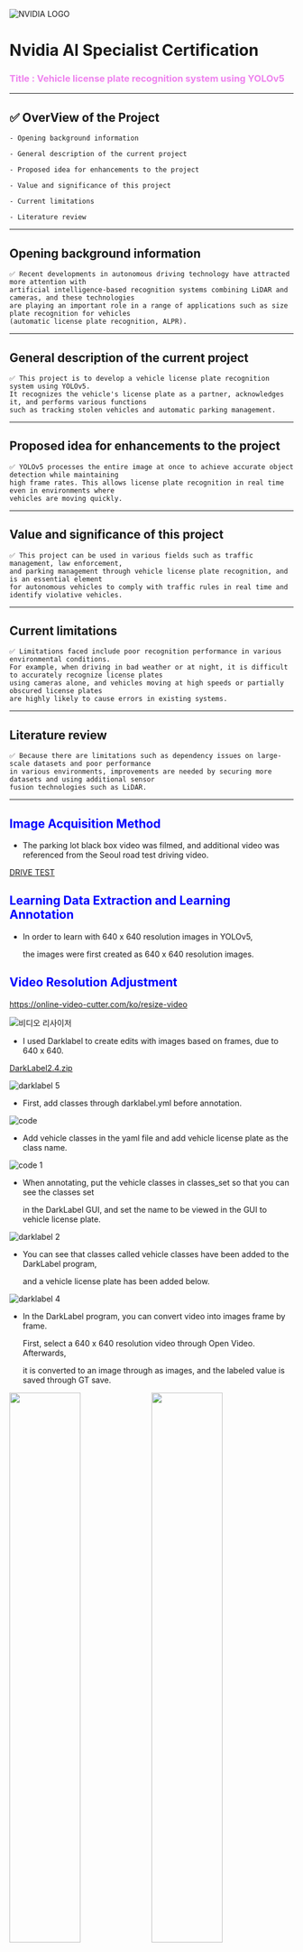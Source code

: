 ![NVIDIA LOGO](https://github.com/user-attachments/assets/9cf87f01-ff75-4c6a-b4c8-2560ca2e4db7)

# Nvidia AI Specialist Certification
### <span style="color:violet">Title : Vehicle license plate recognition system using YOLOv5</span>
---
## ✅ OverView of the Project
    - Opening background information

    - General description of the current project

    - Proposed idea for enhancements to the project

    - Value and significance of this project

    - Current limitations

    - Literature review
---
## Opening background information
```
✅ Recent developments in autonomous driving technology have attracted more attention with
artificial intelligence-based recognition systems combining LiDAR and cameras, and these technologies
are playing an important role in a range of applications such as size plate recognition for vehicles
(automatic license plate recognition, ALPR).
```
---
## General description of the current project
```
✅ This project is to develop a vehicle license plate recognition system using YOLOv5.
It recognizes the vehicle's license plate as a partner, acknowledges it, and performs various functions
such as tracking stolen vehicles and automatic parking management.
```
---
## Proposed idea for enhancements to the project
```
✅ YOLOv5 processes the entire image at once to achieve accurate object detection while maintaining
high frame rates. This allows license plate recognition in real time even in environments where
vehicles are moving quickly.
```
---
## Value and significance of this project
```
✅ This project can be used in various fields such as traffic management, law enforcement,
and parking management through vehicle license plate recognition, and is an essential element
for autonomous vehicles to comply with traffic rules in real time and identify violative vehicles.
```
---
## Current limitations
```
✅ Limitations faced include poor recognition performance in various environmental conditions.
For example, when driving in bad weather or at night, it is difficult to accurately recognize license plates
using cameras alone, and vehicles moving at high speeds or partially obscured license plates
are highly likely to cause errors in existing systems.
```
---
## Literature review
```
✅ Because there are limitations such as dependency issues on large-scale datasets and poor performance
in various environments, improvements are needed by securing more datasets and using additional sensor
fusion technologies such as LiDAR.
```
---
## <span style="color:blue"> Image Acquisition Method </span>
- The parking lot black box video was filmed, and additional video
  was referenced from the Seoul road test driving video.
  

[DRIVE TEST](https://github.com/user-attachments/assets/9bfaefa1-c508-4fa7-a04f-94441b3b1514)


## <span style="color:blue">Learning Data Extraction and Learning Annotation </span>

- In order to learn with 640 x 640 resolution images in YOLOv5,

  the images were first created as 640 x 640 resolution images.


## <span style="color:blue"> Video Resolution Adjustment </span>


<https://online-video-cutter.com/ko/resize-video>

![비디오 리사이저](https://github.com/user-attachments/assets/ad1b5ca9-80a2-4b98-8716-a5ba8fd9276b)

- I used Darklabel to create edits with images based on frames, due to 640 x 640.
  

[DarkLabel2.4.zip](https://github.com/user-attachments/files/17794875/DarkLabel2.4.zip)

![darklabel 5](https://github.com/user-attachments/assets/1769e2b0-84ba-4854-beaa-2e4dd4cecf4c)

- First, add classes through darklabel.yml before annotation.
  

![code](https://github.com/user-attachments/assets/02742552-ec7a-46ca-a247-6e4b59594136)

- Add vehicle classes in the yaml file and add vehicle license plate as the class name.
  

![code 1](https://github.com/user-attachments/assets/6bbd6ffb-0b4b-434d-8fa1-1358e8020bb3)

- When annotating, put the vehicle classes in classes_set so that you can see the classes set

  in the DarkLabel GUI, and set the name to be viewed in the GUI to vehicle license plate.
  

![darklabel 2](https://github.com/user-attachments/assets/fb3cb492-bf57-4077-b8c3-864958c4b68e)

- You can see that classes called vehicle classes have been added to the DarkLabel program,

  and a vehicle license plate has been added below.
  

![darklabel 4](https://github.com/user-attachments/assets/c467f5de-d811-47d4-902a-5e37352298ac)

- In the DarkLabel program, you can convert video into images frame by frame.

  First, select a 640 x 640 resolution video through Open Video. Afterwards,

  it is converted to an image through as images, and the labeled value is saved through GT save.

<img src="https://github.com/user-attachments/assets/04b3735c-1215-4ccb-abef-f59a1bb37117" width="50%" height="50%"><img src="https://github.com/user-attachments/assets/ac618c57-f31d-4164-99e1-741cfd537b6a" width="50%" height="50%">
    
- You can see that labeled text documents and image files are in the labels folder and the images folder, respectively.

---

## NVIDIA JETSON NANO LEANING COURSE

- To install YOLOv5, clone the repository and install the packages specified in `requirements.txt`.

  Google Colaboratory was used and learning was conducted by linking to Google Drive.

  
```ipynb
!git clone https://github.com/ultralytics/yolov5
%cd yolov5
%pip install -qr requirements.txt
```

- Insert images and labeled values ​​into the images and labels folder in the Train folder to be trained.

<img src="https://github.com/user-attachments/assets/f95c88df-88cf-4d58-87cc-748065ae68e3" width="50%" height="50%"><img src="https://github.com/user-attachments/assets/13e6cebd-11cd-4f21-abfa-d0e262cb428e" width="50%" height="50%">


- After preprocessing the image files in imagespath, save them as a single .npy file.

```ipynb
import numpy as np
import tensorflow as tf
import os
from PIL import Image
from tensorflow.python.eager.context import eager_mode

def _preproc(image, output_height=512, output_width=512, resize_side=512):
    ''' imagenet-standard: aspect-preserving resize to 256px smaller-side, then central-crop to 224px'''
    with eager_mode():
        h, w = image.shape[0], image.shape[1]
        scale = tf.cond(tf.less(h, w), lambda: resize_side / h, lambda: resize_side / w)
        resized_image = tf.compat.v1.image.resize_bilinear(tf.expand_dims(image, 0), [int(h*scale), int(w*scale)])
        cropped_image = tf.compat.v1.image.resize_with_crop_or_pad(resized_image, output_height, output_width)
        return tf.squeeze(cropped_image)

def Create_npy(imagespath, imgsize, ext) :
    images_list = [img_name for img_name in os.listdir(imagespath) if
                os.path.splitext(img_name)[1].lower() == '.'+ext.lower()]
    calib_dataset = np.zeros((len(images_list), imgsize, imgsize, 3), dtype=np.float32)

    for idx, img_name in enumerate(sorted(images_list)):
        img_path = os.path.join(imagespath, img_name)
        try:
            if os.path.getsize(img_path) == 0:
                print(f"Error: {img_path} is empty.")
                continue

            img = Image.open(img_path)
            img = img.convert("RGB")
            img_np = np.array(img)

            img_preproc = _preproc(img_np, imgsize, imgsize, imgsize)
            calib_dataset[idx,:,:,:] = img_preproc.numpy().astype(np.uint8)
            print(f"Processed image {img_path}")

        except Exception as e:
            print(f"Error processing image {img_path}: {e}")

    np.save('calib_set.npy', calib_dataset)
```

- Edit the `data.yaml` file to match the classes.

![code](https://github.com/user-attachments/assets/9bd9a091-8062-472c-b0e5-5adf6d420aab)

- Learning is conducted based on `data.yaml`.

```ipynb
!python train.py  --img 512 --batch 16 --epochs 300 --data /content/drive/MyDrive/yolov5_2/yolov5/data.yaml --weights yolov5n.pt --cache
```


--`img 512` : This argument sets the image size to 512x512 pixels for training and inference. 

YOLOv5 models are trained on square images, and this parameter determines the resolution.

--`batch 16` : This specifies the batch size for training, meaning 16 images will be processed simultaneously in each iteration. 

Batch size can impact training speed and memory usage.

--`epochs 300` : This sets the number of training epochs to 300. An epoch represents one complete pass through the entire training dataset.

--`data /content/drive/MyDrive/yolov5/yolov5_2/data.yaml` : This argument points to the data.yaml file, which contains the configuration for your dataset, 

including the paths to your training and validation images and labels.

--`weights yolov5n.pt` : This specifies the initial weights to use for the model. 

yolov5n.pt represents a pre-trained YOLOv5 nano model, which can be used as a starting point for faster training.

--`cache` : This option enables caching of images to potentially speed up training, especially if you have a large dataset.


## learning results


- PR_Curve / F1_Curve

<img src="https://github.com/user-attachments/assets/9cb71cfd-7045-4850-81b1-5e4251046d5b" width="50%" height="50%"><img src="https://github.com/user-attachments/assets/157c0bc7-a822-468c-97c5-de6f4bc143e8" width="50%" height="50%">

- P_Curve / R_Curve

<img src="https://github.com/user-attachments/assets/684c724f-9c31-4f66-9ff8-9c8480c0e879" width="50%" height="50%"><img src="https://github.com/user-attachments/assets/2c0516dd-aaaa-4fa6-a09e-f9d152d9613f" width="50%" height="50%">

- confusion_matrix

<img src="https://github.com/user-attachments/assets/93f2e9eb-11d2-48b0-93e3-0fbfb20951cf" width="50%" height="50%">

- labels / labels_correlogram

<img src="https://github.com/user-attachments/assets/206fca60-0bd9-4437-a5c6-c3e8054ef091" width="50%" height="50%"><img src="https://github.com/user-attachments/assets/808d3efa-fbda-4fc6-804c-b564912e8d31" width="50%" height="50%">


- results

![results](https://github.com/user-attachments/assets/2bc6a3e6-21d1-477b-af9a-68a561590eb0)


- val_batch1_pred / val_batch2_pred

<img src="https://github.com/user-attachments/assets/8b1b8408-3227-4902-90ab-ab212bfb9274" width="50%" height="50%"><img src="https://github.com/user-attachments/assets/27cf293f-9ebf-40c8-ace4-3812761e4559" width="50%" height="50%">

- learning file

    - [exp.zip](https://github.com/user-attachments/files/17817104/exp.zip)

---

## detect results

- After completing training, run `detect.py` based on the image used for training.

```ipynb
!python detect.py --weights /content/drive/MyDrive/yolov5_2/yolov5/runs/train/exp5/weights/best.pt --img 512 --conf 0.1 --source /content/drive/MyDrive/yolov5_2/yolov5/Train/images
```


--`!python detect.py` : This part calls the Python interpreter to execute the detect.py script, 


which is responsible for running inference using a YOLOv5 model.

--`weights /content/drive/MyDrive/yolov5/yolov5/runs/train/exp5/weights/best.pt` : This argument specifies the path 

to the trained model weights file (best.pt).

This file contains the learned parameters of the model, allowing it to detect objects. 

It's likely that you trained the model in a previous step (exp5) and saved the best performing weights to this location.

--`img 512` : This argument sets the image size for inference to 512x512 pixels. 

This should match the image size used during training to ensure optimal performance.

--`conf 0.1` : This sets the confidence threshold for object detection. 

The model will only output detections with a confidence score of 0.1 or higher. 

This value can be adjusted to control the sensitivity of the detector. 

Lowering the confidence threshold will result in more detections, but may also increase the number of false positives.

--`source /content/drive/MyDrive/yolov5/yolov5/Train/images` : This argument specifies the path to the input 

images or directory of images that you want to run inference on. 

In this case, it's pointing to the Train/images directory, which likely contains the images you used for training. 

You can change this path to any directory containing images you want to analyze.




- Image produced through detect results

![00000266](https://github.com/user-attachments/assets/ce062078-9fda-4928-bac8-44230bb4bc7c)
![00000446](https://github.com/user-attachments/assets/c3a3379e-4332-4848-b0fa-83fc4e9e254e)
![00000612](https://github.com/user-attachments/assets/3ea49621-facf-41e4-9777-f9d78dacc795)


- Learning Outcome Image
 
    - <https://drive.google.com/drive/folders/1mRn3iXVgNcwv4lDLyZ3SSAaGnSZaqwNd?usp=drive_link>
 

- Video produced through detect results

<https://github.com/user-attachments/assets/c0a095ef-4a9b-4021-9d29-5df99beb701c)>


<https://github.com/user-attachments/assets/e71a996c-bf58-40c4-8ad9-13d49dc673e2>


<https://github.com/user-attachments/assets/c0ca76e5-afa2-42de-964c-a1fcec22eb48>


<https://github.com/user-attachments/assets/7fbd4884-f23a-4450-8fbf-f739a131ff13>
  

